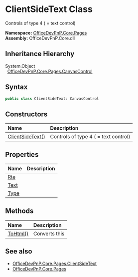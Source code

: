 # ClientSideText Class
 Controls of type 4 ( = text control)   

**Namespace:** [OfficeDevPnP.Core.Pages](OfficeDevPnP.Core.Pages.md)  
**Assembly:** OfficeDevPnP.Core.dll  
## Inheritance Hierarchy
System.Object  
&ensp;[OfficeDevPnP.Core.Pages.CanvasControl](OfficeDevPnP.Core.Pages.CanvasControl.md)  
## Syntax
```C#
public class ClientSideText: CanvasControl
```
## Constructors
|**Name**|**Description**|
|:-----|:-----|
| [ClientSideText()](OfficeDevPnP.Core.Pages.ClientSideText.ctor1.md) |  Controls of type 4 ( = text control) 
## Properties
|**Name**|**Description**|
|:-----|:-----|
| [Rte](OfficeDevPnP.Core.Pages.ClientSideText.Rte.md) | 
| [Text](OfficeDevPnP.Core.Pages.ClientSideText.Text.md) | 
| [Type](OfficeDevPnP.Core.Pages.ClientSideText.Type.md) | 
## Methods
|**Name**|**Description**|
|:-----|:-----|
| [ToHtml()](OfficeDevPnP.Core.Pages.ClientSideText.7c2b006f.md) |  Converts this 
## See also
- [OfficeDevPnP.Core.Pages.ClientSideText](OfficeDevPnP.Core.Pages.ClientSideText.md)
- [OfficeDevPnP.Core.Pages](OfficeDevPnP.Core.Pages.md)
